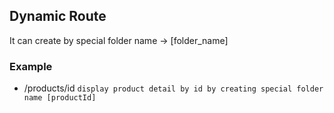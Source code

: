 ## Dynamic Route
It can create by special folder name -> [folder_name]

### Example
- /products/id ```display product detail by id by creating special folder name [productId]```